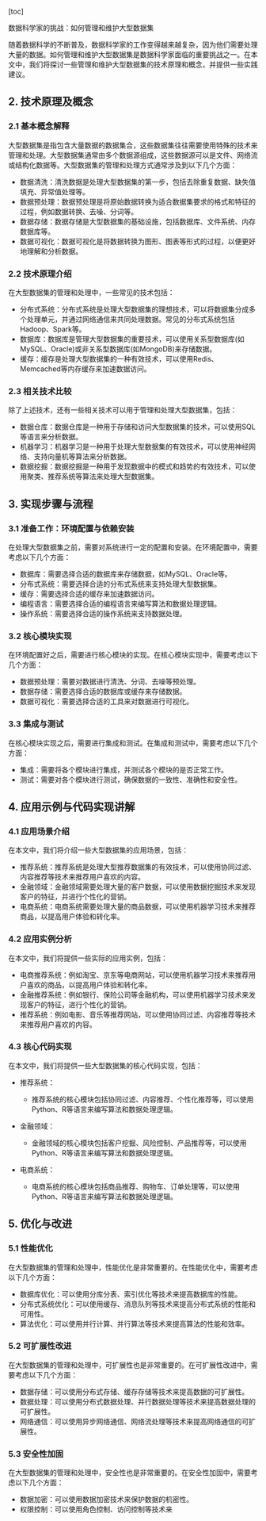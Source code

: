 
[toc]                    
                
                
数据科学家的挑战：如何管理和维护大型数据集

随着数据科学的不断普及，数据科学家的工作变得越来越复杂，因为他们需要处理大量的数据。如何管理和维护大型数据集是数据科学家面临的重要挑战之一。在本文中，我们将探讨一些管理和维护大型数据集的技术原理和概念，并提供一些实践建议。

## 2. 技术原理及概念

### 2.1 基本概念解释

大型数据集是指包含大量数据的数据集合，这些数据集往往需要使用特殊的技术来管理和处理。大型数据集通常由多个数据源组成，这些数据源可以是文件、网络流或结构化数据等。大型数据集的管理和处理方式通常涉及到以下几个方面：

- 数据清洗：清洗数据是处理大型数据集的第一步，包括去除重复数据、缺失值填充、异常值处理等。
- 数据预处理：数据预处理是将原始数据转换为适合数据集要求的格式和特征的过程，例如数据转换、去噪、分词等。
- 数据存储：数据存储是大型数据集的基础设施，包括数据库、文件系统、内存数据库等。
- 数据可视化：数据可视化是将数据转换为图形、图表等形式的过程，以便更好地理解和分析数据。

### 2.2 技术原理介绍

在大型数据集的管理和处理中，一些常见的技术包括：

- 分布式系统：分布式系统是处理大型数据集的理想技术，可以将数据集分成多个处理单元，并通过网络通信来共同处理数据。常见的分布式系统包括Hadoop、Spark等。
- 数据库：数据库是管理大型数据集的重要技术，可以使用关系型数据库(如MySQL、Oracle)或非关系型数据库(如MongoDB)来存储数据。
- 缓存：缓存是处理大型数据集的一种有效技术，可以使用Redis、Memcached等内存缓存来加速数据访问。

### 2.3 相关技术比较

除了上述技术，还有一些相关技术可以用于管理和处理大型数据集，包括：

- 数据仓库：数据仓库是一种用于存储和访问大型数据集的技术，可以使用SQL等语言来分析数据。
- 机器学习：机器学习是一种用于处理大型数据集的有效技术，可以使用神经网络、支持向量机等算法来分析数据。
- 数据挖掘：数据挖掘是一种用于发现数据中的模式和趋势的有效技术，可以使用聚类、推荐系统等算法来处理大型数据集。

## 3. 实现步骤与流程

### 3.1 准备工作：环境配置与依赖安装

在处理大型数据集之前，需要对系统进行一定的配置和安装。在环境配置中，需要考虑以下几个方面：

- 数据库：需要选择合适的数据库来存储数据，如MySQL、Oracle等。
- 分布式系统：需要选择合适的分布式系统来支持处理大型数据集。
- 缓存：需要选择合适的缓存来加速数据访问。
- 编程语言：需要选择合适的编程语言来编写算法和数据处理逻辑。
- 操作系统：需要选择合适的操作系统来支持数据处理。

### 3.2 核心模块实现

在环境配置好之后，需要进行核心模块的实现。在核心模块实现中，需要考虑以下几个方面：

- 数据预处理：需要对数据进行清洗、分词、去噪等预处理。
- 数据存储：需要选择合适的数据库或缓存来存储数据。
- 数据可视化：需要选择合适的工具来对数据进行可视化。

### 3.3 集成与测试

在核心模块实现之后，需要进行集成和测试。在集成和测试中，需要考虑以下几个方面：

- 集成：需要将各个模块进行集成，并测试各个模块的是否正常工作。
- 测试：需要对各个模块进行测试，确保数据的一致性、准确性和安全性。

## 4. 应用示例与代码实现讲解

### 4.1 应用场景介绍

在本文中，我们将介绍一些大型数据集的应用场景，包括：

- 推荐系统：推荐系统是处理大型推荐数据集的有效技术，可以使用协同过滤、内容推荐等技术来推荐用户喜欢的内容。
- 金融领域：金融领域需要处理大量的客户数据，可以使用数据挖掘技术来发现客户的特征，并进行个性化的营销。
- 电商系统：电商系统需要处理大量的商品数据，可以使用机器学习技术来推荐商品，以提高用户体验和转化率。

### 4.2 应用实例分析

在本文中，我们将提供一些实际的应用实例，包括：

- 电商推荐系统：例如淘宝、京东等电商网站，可以使用机器学习技术来推荐用户喜欢的商品，以提高用户体验和转化率。
- 金融推荐系统：例如银行、保险公司等金融机构，可以使用机器学习技术来发现客户的特征，进行个性化的营销。
- 推荐系统：例如电影、音乐等推荐网站，可以使用协同过滤、内容推荐等技术来推荐用户喜欢的内容。

### 4.3 核心代码实现

在本文中，我们将提供一些大型数据集的核心代码实现，包括：

- 推荐系统：
	+ 推荐系统的核心模块包括协同过滤、内容推荐、个性化推荐等，可以使用Python、R等语言来编写算法和数据处理逻辑。

- 金融领域：
	+ 金融领域的核心模块包括客户挖掘、风险控制、产品推荐等，可以使用Python、R等语言来编写算法和数据处理逻辑。

- 电商系统：
	+ 电商系统的核心模块包括商品推荐、购物车、订单处理等，可以使用Python、R等语言来编写算法和数据处理逻辑。

## 5. 优化与改进

### 5.1 性能优化

在大型数据集的管理和处理中，性能优化是非常重要的。在性能优化中，需要考虑以下几个方面：

- 数据库优化：可以使用分库分表、索引优化等技术来提高数据库的性能。
- 分布式系统优化：可以使用缓存、消息队列等技术来提高分布式系统的性能和可用性。
- 算法优化：可以使用并行计算、并行算法等技术来提高算法的性能和效率。

### 5.2 可扩展性改进

在大型数据集的管理和处理中，可扩展性也是非常重要的。在可扩展性改进中，需要考虑以下几个方面：

- 数据存储：可以使用分布式存储、缓存存储等技术来提高数据的可扩展性。
- 数据处理：可以使用分布式数据处理、并行数据处理等技术来提高数据处理的可扩展性。
- 网络通信：可以使用异步网络通信、网络流处理等技术来提高网络通信的可扩展性。

### 5.3 安全性加固

在大型数据集的管理和处理中，安全性也是非常重要的。在安全性加固中，需要考虑以下几个方面：

- 数据加密：可以使用数据加密技术来保护数据的机密性。
- 权限控制：可以使用角色控制、访问控制等技术来

